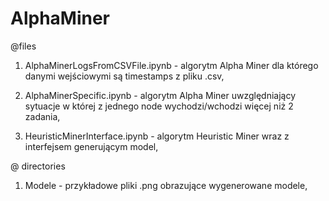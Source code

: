 # AlphaMiner

@files
1) AlphaMinerLogsFromCSVFile.ipynb - algorytm Alpha Miner dla którego danymi wejściowymi są timestamps z pliku .csv,
2) AlphaMinerSpecific.ipynb - algorytm Alpha Miner uwzględniający sytuacje w której z jednego node wychodzi/wchodzi więcej niż 2 zadania,

3) HeuristicMinerInterface.ipynb - algorytm Heuristic Miner wraz z interfejsem generującym model,

@ directories
1) Modele - przykładowe pliki .png obrazujące wygenerowane modele,
